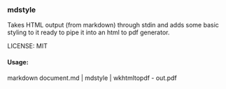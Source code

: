 ### mdstyle

Takes HTML output (from markdown) through stdin and adds some basic styling
to it ready to pipe it into an html to pdf generator.

LICENSE:
MIT

#### Usage:

markdown document.md | mdstyle | wkhtmltopdf - out.pdf


